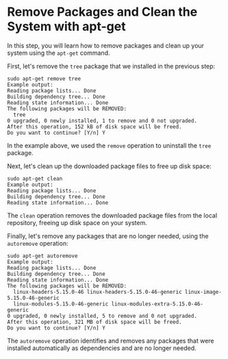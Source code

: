 # Remove Packages and Clean the System with apt-get

In this step, you will learn how to remove packages and clean up your system using the `apt-get` command.

First, let's remove the `tree` package that we installed in the previous step:

```
sudo apt-get remove tree
Example output:
Reading package lists... Done
Building dependency tree... Done
Reading state information... Done
The following packages will be REMOVED:
  tree
0 upgraded, 0 newly installed, 1 to remove and 0 not upgraded.
After this operation, 152 kB of disk space will be freed.
Do you want to continue? [Y/n] Y
```

In the example above, we used the `remove` operation to uninstall the `tree` package.

Next, let's clean up the downloaded package files to free up disk space:

```
sudo apt-get clean
Example output:
Reading package lists... Done
Building dependency tree... Done
Reading state information... Done
```

The `clean` operation removes the downloaded package files from the local repository, freeing up disk space on your system.

Finally, let's remove any packages that are no longer needed, using the `autoremove` operation:

```
sudo apt-get autoremove
Example output:
Reading package lists... Done
Building dependency tree... Done
Reading state information... Done
The following packages will be REMOVED:
  linux-headers-5.15.0-46 linux-headers-5.15.0-46-generic linux-image-5.15.0-46-generic
  linux-modules-5.15.0-46-generic linux-modules-extra-5.15.0-46-generic
0 upgraded, 0 newly installed, 5 to remove and 0 not upgraded.
After this operation, 321 MB of disk space will be freed.
Do you want to continue? [Y/n] Y
```

The `autoremove` operation identifies and removes any packages that were installed automatically as dependencies and are no longer needed.
